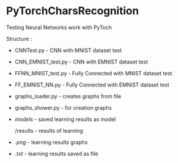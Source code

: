 # PyTorchCharsRecognition

Testing Neural Networks work with PyToch

Structure :

- CNNTest.py - CNN with MNIST dataset test

- CNN_EMNIST_test.py - CNN with EMNIST dataset test

- FFNN_MNIST_test.py - Fully Connected with MNIST dataset test

- FF_EMNIST_NN.py - Fully Connected with EMNIST dataset test

- graphs_loader.py - creates graphs from file

- graphs_shower.py - for creation graphs

- *models* - saved learning results as model

  /results - results of learning

- *.png* - learning results graphs

- *.txt* - learning results saved as file
